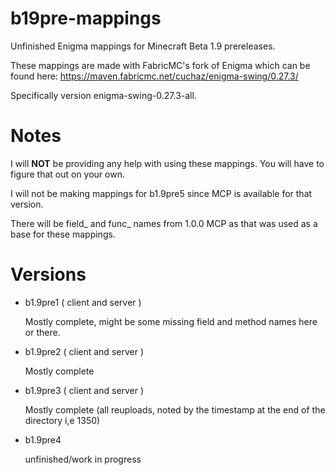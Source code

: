 # b19pre-mappings

Unfinished Enigma mappings for Minecraft Beta 1.9 prereleases.

These mappings are made with FabricMC's fork of Enigma which can be found here: https://maven.fabricmc.net/cuchaz/enigma-swing/0.27.3/

Specifically version enigma-swing-0.27.3-all.

# Notes

I will __NOT__ be providing any help with using these mappings. You will have to figure that out on your own.

I will not be making mappings for b1.9pre5 since MCP is available for that version.

There will be field_ and func_ names from 1.0.0 MCP as that was used as a base for these mappings.

# Versions

- b1.9pre1 ( client and server )

	Mostly complete, might be some missing field and method names here or there.

- b1.9pre2 ( client and server )

	Mostly complete
	
- b1.9pre3 ( client and server )

	Mostly complete (all reuploads, noted by the timestamp at the end of the directory i,e 1350)

- b1.9pre4

	unfinished/work in progress

